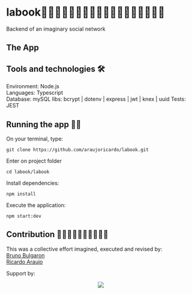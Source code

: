 # labook📖👩👴🧓👩‍🦰👨‍⚖️👩‍🍳👩‍🎓👨‍🎓👩‍🎤👨‍✈️
 Backend of an imaginary social network

## The App


## Tools and technologies 🛠
Environment: Node.js</br>
Languages: Typescript</br>
Database: mySQL
libs: bcrypt | dotenv | express | jwt | knex | uuid
Tests: JEST


## Running the app 🏃‍♂️

On your terminal, type:
```
git clone https://github.com/araujoricardo/labook.git
```

Enter on project folder
```
cd labook/labook
```

Install dependencies:
```
npm install
```

Execute the application:
```
npm start:dev
```

## Contribution 🧙‍♂️🦹‍♀️🧛‍♀️🧜‍♂️🧟‍♀️

This was a collective effort imagined, executed and revised by:</br>
[Bruno Bulgaron](https://github.com/brunobulgaron)</br>
[Ricardo Araujo](https://github.com/araujoricardo)</br>


Support by: 
<p align="center">
<img src="https://uploads-ssl.webflow.com/5e790d30d198385b09366d8f/5eb17dfd4a07be86d2b8951e_Labenu_principal_slogan.png"/>
</p>
